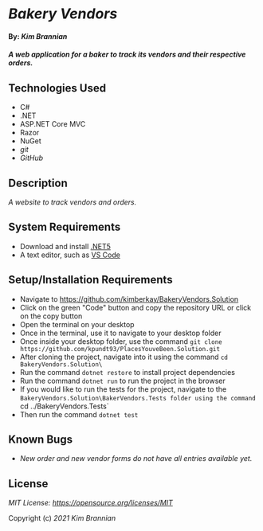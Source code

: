 # _Bakery Vendors_

#### By: _*Kim Brannian*_

#### _A web application for a baker to track its vendors and their respective orders._

## Technologies Used
* C#
* .NET
* ASP.NET Core MVC
* Razor
* NuGet
* _git_
* _GitHub_

## Description
_A website to track vendors and orders._

## System Requirements
* Download and install [.NET5](https://dotnet.microsoft.com/en-us/download/dotnet/5.0)
* A text editor, such as [VS Code](https://code.visualstudio.com/)

## Setup/Installation Requirements
* Navigate to https://github.com/kimberkay/BakeryVendors.Solution
* Click on the green "Code" button and copy the repository URL or click on the copy button
* Open the terminal on your desktop
* Once in the terminal, use it to navigate to your desktop folder
* Once inside your desktop folder, use the command `git clone https://github.com/kpundt93/PlacesYouveBeen.Solution.git`
* After cloning the project, navigate into it using the command `cd BakeryVendors.Solution\`
* Run the command `dotnet restore` to install project dependencies
* Run the command `dotnet run` to run the project in the browser
* If you would like to run the tests for the project, navigate to the `BakeryVendors.Solution\BakerVendors.Tests folder using the command `cd ../BakeryVendors.Tests`
* Then run the command `dotnet test`

## Known Bugs
* _New order and new vendor forms do not have all entries available yet._

## License
_MIT License: https://opensource.org/licenses/MIT_

Copyright (c) _2021_ _Kim Brannian_
